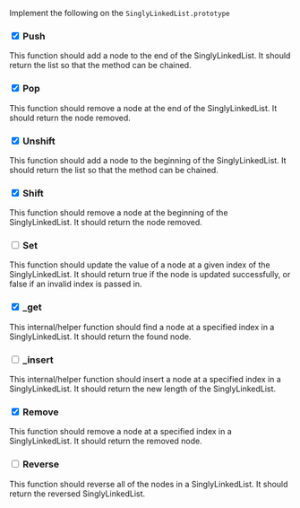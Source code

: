 Implement the following on the `SinglyLinkedList.prototype`

### **<input type="checkbox" checked> Push**

This function should add a node to the end of the SinglyLinkedList. It should return the list so that the method can be chained.

### **<input type="checkbox" checked> Pop**

This function should remove a node at the end of the SinglyLinkedList. It should return the node removed.

### **<input type="checkbox" checked> Unshift**

This function should add a node to the beginning of the SinglyLinkedList. It should return the list so that the method can be chained.

### **<input type="checkbox" checked> Shift**

This function should remove a node at the beginning of the SinglyLinkedList. It should return the node removed.

### **<input type="checkbox"> Set**

This function should update the value of a node at a given index of the SinglyLinkedList. It should return true if the node is updated successfully, or false if an invalid index is passed in.

### **<input type="checkbox" checked> \_get**

This internal/helper function should find a node at a specified index in a SinglyLinkedList. It should return the found node.

### **<input type="checkbox"> \_insert**

This internal/helper function should insert a node at a specified index in a SinglyLinkedList. It should return the new length of the SinglyLinkedList.

### **<input type="checkbox" checked> Remove**

This function should remove a node at a specified index in a SinglyLinkedList. It should return the removed node.

### **<input type="checkbox"> Reverse**

This function should reverse all of the nodes in a SinglyLinkedList. It should return the reversed SinglyLinkedList.
